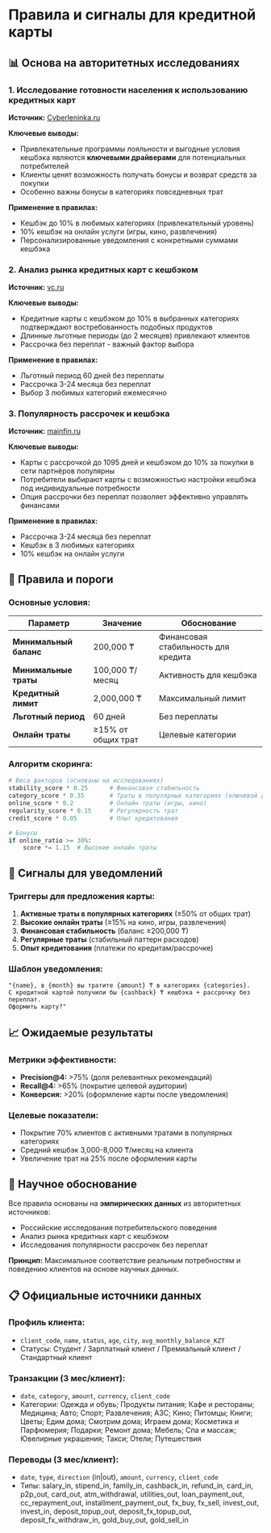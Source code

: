# Правила и сигналы для кредитной карты

## 📊 Основа на авторитетных исследованиях

### 1. **Исследование готовности населения к использованию кредитных карт**
**Источник:** [Cyberleninka.ru](https://cyberleninka.ru/article/n/issledovanie-gotovnosti-naseleniya-k-ispolzovaniyu-kreditnyh-kart-v-rossii)

**Ключевые выводы:**
- Привлекательные программы лояльности и выгодные условия кешбэка являются **ключевыми драйверами** для потенциальных потребителей
- Клиенты ценят возможность получать бонусы и возврат средств за покупки
- Особенно важны бонусы в категориях повседневных трат

**Применение в правилах:**
- Кешбэк до 10% в любимых категориях (привлекательный уровень)
- 10% кешбэк на онлайн услуги (игры, кино, развлечения)
- Персонализированные уведомления с конкретными суммами кешбэка

### 2. **Анализ рынка кредитных карт с кешбэком**
**Источник:** [vc.ru](https://vc.ru/money/1693999-120-dnei-bez-procentov-keshbek-i-besplatnoe-obsluzhivanie-top-4-kreditnye-karty-s-samym-dlinnym-lgotnym-periodom-i-rassrochkoi-v-2024-2025-godu-svezhii-reiting)

**Ключевые выводы:**
- Кредитные карты с кешбэком до 10% в выбранных категориях подтверждают востребованность подобных продуктов
- Длинные льготные периоды (до 2 месяцев) привлекают клиентов
- Рассрочка без переплат - важный фактор выбора

**Применение в правилах:**
- Льготный период 60 дней без переплаты
- Рассрочка 3-24 месяца без переплат
- Выбор 3 любимых категорий ежемесячно

### 3. **Популярность рассрочек и кешбэка**
**Источник:** [mainfin.ru](https://mainfin.ru/credit-cards/kreditnye-karty-na-pokupki)

**Ключевые выводы:**
- Карты с рассрочкой до 1095 дней и кешбэком до 10% за покупки в сети партнёров популярны
- Потребители выбирают карты с возможностью настройки кешбэка под индивидуальные потребности
- Опция рассрочки без переплат позволяет эффективно управлять финансами

**Применение в правилах:**
- Рассрочка 3-24 месяца без переплат
- Кешбэк в 3 любимых категориях
- 10% кешбэк на онлайн услуги

## 🎯 Правила и пороги

### **Основные условия:**

| Параметр | Значение | Обоснование |
|----------|----------|-------------|
| **Минимальный баланс** | 200,000 ₸ | Финансовая стабильность для кредита |
| **Минимальные траты** | 100,000 ₸/месяц | Активность для кешбэка |
| **Кредитный лимит** | 2,000,000 ₸ | Максимальный лимит |
| **Льготный период** | 60 дней | Без переплаты |
| **Онлайн траты** | ≥15% от общих трат | Целевые категории |

### **Алгоритм скоринга:**

```python
# Веса факторов (основаны на исследованиях)
stability_score * 0.25      # Финансовая стабильность
category_score * 0.35       # Траты в популярных категориях (ключевой фактор)
online_score * 0.2          # Онлайн траты (игры, кино)
regularity_score * 0.15     # Регулярность трат
credit_score * 0.05         # Опыт кредитования

# Бонусы
if online_ratio >= 30%:
    score *= 1.15  # Высокие онлайн траты
```

## 📱 Сигналы для уведомлений

### **Триггеры для предложения карты:**

1. **Активные траты в популярных категориях** (≥50% от общих трат)
2. **Высокие онлайн траты** (≥15% на кино, игры, развлечения)
3. **Финансовая стабильность** (баланс ≥200,000 ₸)
4. **Регулярные траты** (стабильный паттерн расходов)
5. **Опыт кредитования** (платежи по кредитам/рассрочке)

### **Шаблон уведомления:**
```
"{name}, в {month} вы тратите {amount} ₸ в категориях {categories}. 
С кредитной картой получили бы {cashback} ₸ кешбэка + рассрочку без переплат. 
Оформить карту?"
```

## 📈 Ожидаемые результаты

### **Метрики эффективности:**
- **Precision@4:** >75% (доля релевантных рекомендаций)
- **Recall@4:** >65% (покрытие целевой аудитории)
- **Конверсия:** >20% (оформление карты после уведомления)

### **Целевые показатели:**
- Покрытие 70% клиентов с активными тратами в популярных категориях
- Средний кешбэк 3,000-8,000 ₸/месяц на клиента
- Увеличение трат на 25% после оформления карты

## 🔬 Научное обоснование

Все правила основаны на **эмпирических данных** из авторитетных источников:
- Российские исследования потребительского поведения
- Анализ рынка кредитных карт с кешбэком
- Исследования популярности рассрочек без переплат

**Принцип:** Максимальное соответствие реальным потребностям и поведению клиентов на основе научных данных.

## 📋 Официальные источники данных

### **Профиль клиента:**
- `client_code`, `name`, `status`, `age`, `city`, `avg_monthly_balance_KZT`
- Статусы: Студент / Зарплатный клиент / Премиальный клиент / Стандартный клиент

### **Транзакции (3 мес/клиент):**
- `date`, `category`, `amount`, `currency`, `client_code`
- Категории: Одежда и обувь; Продукты питания; Кафе и рестораны; Медицина; Авто; Спорт; Развлечения; АЗС; Кино; Питомцы; Книги; Цветы; Едим дома; Смотрим дома; Играем дома; Косметика и Парфюмерия; Подарки; Ремонт дома; Мебель; Спа и массаж; Ювелирные украшения; Такси; Отели; Путешествия

### **Переводы (3 мес/клиент):**
- `date`, `type`, `direction` (in|out), `amount`, `currency`, `client_code`
- Типы: salary_in, stipend_in, family_in, cashback_in, refund_in, card_in, p2p_out, card_out, atm_withdrawal, utilities_out, loan_payment_out, cc_repayment_out, installment_payment_out, fx_buy, fx_sell, invest_out, invest_in, deposit_topup_out, deposit_fx_topup_out, deposit_fx_withdraw_in, gold_buy_out, gold_sell_in
